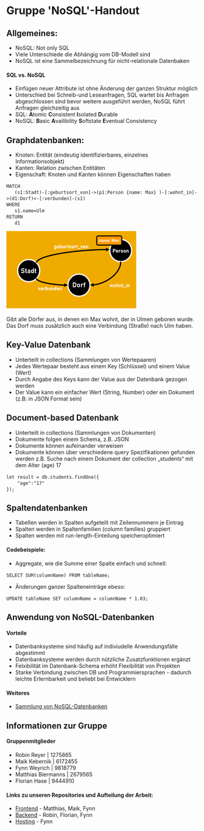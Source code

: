 # Gruppe 'NoSQL'-Handout
## Allgemeines:

- NoSQL: Not only SQL
- Viele Unterschiede die Abhängig vom DB-Modell sind
- NoSQL ist eine Sammelbezeichnung für nicht-relationale Datenbaken

#### SQL vs. NoSQL

- Einfügen neuer Attribute ist ohne Änderung der ganzen Struktur möglich
- Unterschied bei Schreib-und Leseanfragen, SQL wartet bis Anfragen abgeschlossen sind bevor weitere ausgeführt werden, NoSQL führt Anfragen gleichzeitig aus
- SQL: **A**tomic **C**onsistent **I**solated **D**urable
- NoSQL: **B**asic **A**vailibility **S**oftstate **E**ventual Consistency

## Graphdatenbanken:
- Knoten: Entität (eindeutig identifizierbares, einzelnes Informationsobjekt)
- Kanten: Relation zwischen Entitäten
- Eigenschaft: Knoten und Kanten können Eigenschaften haben

```
MATCH
   (s1:Stadt)-[:geburtsort_von]->(p1:Person {name: Max} )-[:wohnt_in]->(d1:Dorf)<-[:verbunden]-(s1)
WHERE
   s1.name=Ulm
RETURN
   d1
```

![Bild Graphdatenbanken](graph.png)

Gibt alle Dörfer aus, in denen ein Max wohnt, der in Ulmen geboren wurde. Das Dorf muss zusätzlich auch eine Verbindung (Straße) nach Ulm haben.

## Key-Value Datenbank
- Unterteilt in collections (Sammlungen von Wertepaaren)
- Jedes Wertepaar besteht aus einem Key (Schlüssel) und einem Value (Wert)
- Durch Angabe des Keys kann der Value aus der Datenbank gezogen werden
- Der Value kann ein einfacher Wert (String, Number) oder ein Dokument (z.B: in JSON Format sein)


## Document-based Datenbank
- Unterteilt in collections (Sammlungen von Dokumenten)
- Dokumente folgen einem Schema, z.B. JSON
- Dokumente können aufeinander verweisen 
- Dokumente können über verschiedene query Spezifikationen gefunden werden 
z.B. Suche nach einem Dokument der collection „students“ mit dem Alter (age) 17
```
let result = db.students.findOne({
    "age":"17"
});
```

## Spaltendatenbanken
- Tabellen werden in Spalten aufgeteilt mit Zeilennummern je Eintrag
- Spalten werden in Spaltenfamilien (column families) gruppiert
- Spalten werden mit run-length-Einteilung speicheroptimiert

#### Codebeispiele:
- Aggregate, wie die Summe einer Spalte einfach und schnell:
```
SELECT SUM(columnName) FROM tableName;
```

- Änderungen ganzer Spalteneinträge ebeso:
```
UPDATE tableName SET columnName = columnName * 1.03;
```

## Anwendung von NoSQL-Datenbanken
#### Vorteile
- Datenbanksysteme sind häufig auf indiviudelle Anwendungsfälle abgestimmt
- Datenbanksysteme werden durch nützliche Zusatzfunktionen ergänzt
- Felxibilität im Datenbank-Schema erhöht Flexibilität von Projekten
- Starke Verbindung zwischen DB und Programmiersprachen - dadurch leichte Erlernbarkeit und beliebt bei Entwicklern

#### Weiteres
- [Sammlung von NoSQL-Datenbanken](https://hostingdata.co.uk/nosql-database/)

## Informationen zur Gruppe

#### Gruppenmitglieder
- Robin Reyer | 1275865
- Maik Kebernik | 6172455
- Fynn Weyrich | 9818779
- Matthias Biermanns | 2679565
- Florian Hase | 9444910


#### Links zu unseren Repositories und Aufteilung der Arbeit:
 - [Frontend](https://github.com/Gruppe-NoSQL/mongodb-quiz-frontend) - Matthias, Maik, Fynn
 - [Backend](https://github.com/Gruppe-NoSQL/mongodb-quiz-backend) - Robin, Florian, Fynn
 - [Hosting](https://github.com/Gruppe-NoSQL/mongodb-quiz-hosting) - Fynn